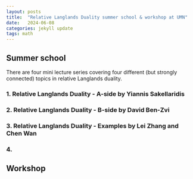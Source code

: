 ```yaml
---
layout: posts
title:  "Relative Langlands Duality summer school & workshop at UMN"
date:   2024-06-08
categories: jekyll update
tags: math
---
```


## Summer school

There are four mini lecture series covering four different (but strongly connected) topics in relative Langlands duality.

### 1. Relative Langlands Duality - A-side by Yiannis Sakellaridis

### 2. Relative Langlands Duality - B-side by David Ben-Zvi

### 3. Relative Langlands Duality - Examples by Lei Zhang and Chen Wan

### 4.


## Workshop